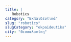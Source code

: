 ```yaml
---
title: |
   Robotics
category: "Εκπαιδευτικά"
slug: "robotics"
slugCategory: "ekpaideutika"
city: "Θεσσαλονίκη"
---
```


